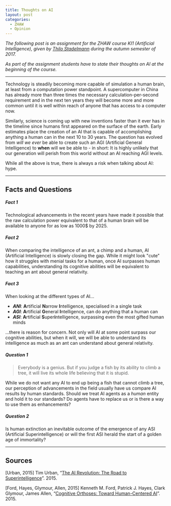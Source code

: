 ```yaml
---
title: Thoughts on AI
layout: post
categories:
  - ZHAW
  - Opinion
---
```


*The following post is an assignment for the ZHAW course KI1 (Artificial Intelligence), given by [Thilo Stadelmann](http://stdm.github.io) during the autumn semester of 2017.*

*As part of the assignment students have to state their thoughts on AI at the beginning of the course.*

---

Technology is steadily becoming more capable of simulation a human brain, at least from a computation power standpoint. A supercomputer in China has already more than three times the necessary calculation-per-second requirement and in the next ten years they will become more and more common until it is well within reach of anyone that has access to a computer now.

Similarly, science is coming up with new inventions faster than it ever has in the timeline since humans first appeared on the surface of the earth. Early estimates place the creation of an AI that is capable of accomplishing anything a human can in the next 10 to 30 years. The question has evolved from _will we ever_ be able to create such an AGI (Artificial General Intelligence) to **when** will we be able to - in short: It is highly unlikely that our generation will perish from this world without an AI reaching AGI levels.

While all the above is true, there is always a risk when talking about AI: hype. 






---

## Facts and Questions
##### Fact 1
Technological advancements in the recent years have made it possible that the raw calculation power equivalent to that of a human brain will be available to anyone for as low as 1000$ by 2025.

##### Fact 2
When comparing the intelligence of an ant, a chimp and a human, AI (Artificial Intelligence) is slowly closing the gap. While it might look "cute" how it struggles with menial tasks for a human, once AI surpasses human capabilities, understanding its cognitive abilities will be equivalent to teaching an ant about general relativity.

##### Fact 3
When looking at the different types of AI...
* **_ANI_**: **A**rtificial **N**arrow **I**ntelligence, specialised in a single task
* **_AGI_**: **A**rtificial **G**eneral **I**ntelligence, can do anything that a human can
*  **_ASI_**: **A**rtificial **S**uper**i**ntelligence, surpassing even the most gifted human minds

...there is reason for concern. Not only will AI at some point surpass our cognitive abilities, but when it will, we will be able to understand its intelligence as much as an ant can understand about general relativity.

##### Question 1
> Everybody is a genius. But if you judge a fish by its ability to climb a tree, it will live its whole life believing that it is stupid.

While we do not want any AI to end up being a fish that cannot climb a tree, our perception of advancements in the field usually have us compare AI results by human standards. Should we treat AI agents as a _human_ entity and hold it to our standards? Do agents have to replace us or is there a way to use them as enhancements?

##### Question 2
Is human extinction an inevitable outcome of the emergence of any ASI (Artificial Superintelligence) or will the first ASI herald the start of a golden age of immortality?

---

## Sources
[Urban, 2015] Tim Urban, “[The AI Revolution: The Road to Superintelligence](https://waitbutwhy.com/2015/01/artificial-intelligence-revolution-1.html)”. 2015.

[Ford, Hayes, Glymour, Allen, 2015] Kenneth M. Ford, Patrick J. Hayes, Clark Glymour, James Allen, “[Cognitive Orthoses: Toward Human-Centered AI](https://www.aaai.org/ojs/index.php/aimagazine/article/viewFile/2629/2526)”. 2015.
